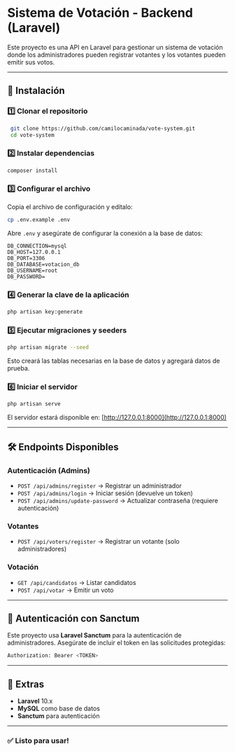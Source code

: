 # Sistema de Votación - Backend (Laravel)

Este proyecto es una API en Laravel para gestionar un sistema de votación donde los administradores pueden registrar votantes y los votantes pueden emitir sus votos.

---

## 🚀 Instalación

### **1️⃣ Clonar el repositorio**

```sh
 git clone https://github.com/camilocaminada/vote-system.git
 cd vote-system
```

### **2️⃣ Instalar dependencias**

```sh
composer install
```

### **3️⃣ Configurar el archivo**

Copia el archivo de configuración y edítalo:

```sh
cp .env.example .env
```

Abre `.env` y asegúrate de configurar la conexión a la base de datos:

```env
DB_CONNECTION=mysql
DB_HOST=127.0.0.1
DB_PORT=3306
DB_DATABASE=votacion_db
DB_USERNAME=root
DB_PASSWORD=
```

### **4️⃣ Generar la clave de la aplicación**

```sh
php artisan key:generate
```

### **5️⃣ Ejecutar migraciones y seeders**

```sh
php artisan migrate --seed
```

Esto creará las tablas necesarias en la base de datos y agregará datos de prueba.

### **6️⃣ Iniciar el servidor**

```sh
php artisan serve
```

El servidor estará disponible en: [http://127.0.0.1:8000](http://127.0.0.1:8000)

---

## 🛠️ **Endpoints Disponibles**

### **Autenticación (Admins)**

- `POST /api/admins/register` → Registrar un administrador
- `POST /api/admins/login` → Iniciar sesión (devuelve un token)
- `POST /api/admins/update-password` → Actualizar contraseña (requiere autenticación)

### **Votantes**

- `POST /api/voters/register` → Registrar un votante (solo administradores)

### **Votación**

- `GET /api/candidatos` → Listar candidatos
- `POST /api/votar` → Emitir un voto

---

## 🔐 **Autenticación con Sanctum**

Este proyecto usa **Laravel Sanctum** para la autenticación de administradores. Asegúrate de incluir el token en las solicitudes protegidas:

```sh
Authorization: Bearer <TOKEN>
```
---

## 📌 **Extras**

- **Laravel** 10.x
- **MySQL** como base de datos
- **Sanctum** para autenticación
---

### ✅ **Listo para usar!**
